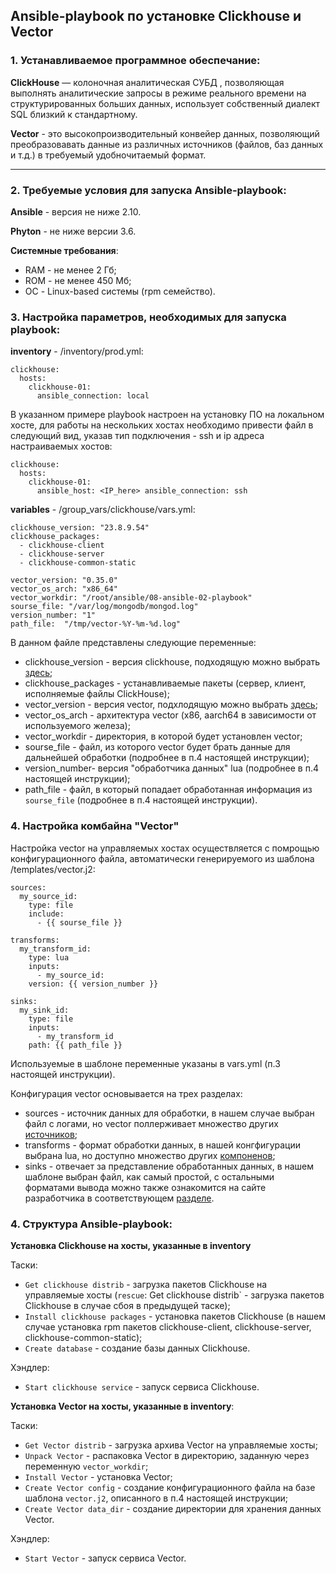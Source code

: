## Ansible-playbook по установке Clickhouse и Vector

### 1. Устанавливаемое программное обеспечание:

**ClickHouse** — колоночная аналитическая СУБД , позволяющая выполнять аналитические запросы в режиме реального времени на структурированных больших данных, использует собственный диалект SQL близкий к стандартному.

**Vector** - это высокопроизводительный конвейер данных, позволяющий преобразовавать данные из различных источников (файлов, баз данных и т.д.) в требуемый удобночитаемый формат.

---

### 2. Требуемые условия для запуска Ansible-playbook:

**Ansible** - версия не ниже 2.10.

**Phyton** - не ниже версии 3.6.

**Системные требования**:
 - RAM - не менее 2 Гб;
 - ROM - не менее 450 Мб;
 - ОС - Linux-based системы (rpm семейство).

### 3. Настройка параметров, необходимых для запуска playbook:

**inventory** - /inventory/prod.yml:
```
clickhouse:
  hosts:
    clickhouse-01:
      ansible_connection: local
```
В указанном примере playbook настроен на установку ПО на локальном хосте, для работы на нескольких хостах необходимо привести файл в следующий вид, указав тип подключения - ssh и ip адреса настраиваемых хостов:
```
clickhouse:
  hosts:
    clickhouse-01:
      ansible_host: <IP_here> ansible_connection: ssh
```

**variables** - /group_vars/clickhouse/vars.yml:
```
clickhouse_version: "23.8.9.54"
clickhouse_packages:
  - clickhouse-client
  - clickhouse-server
  - clickhouse-common-static

vector_version: "0.35.0"
vector_os_arch: "x86_64"
vector_workdir: "/root/ansible/08-ansible-02-playbook"
sourse_file: "/var/log/mongodb/mongod.log"
version_number: "1"
path_file:  "/tmp/vector-%Y-%m-%d.log"
```

В данном файле представлены следующие переменные:
- clickhouse_version - версия clickhouse, подходящую можно выбрать [здесь](https://packages.clickhouse.com);
- clickhouse_packages - устанавливаемые пакеты (сервер, клиент, исполняемые файлы ClickHouse);
- vector_version - версия vector, подхлодящую можно выбрать [здесь](https://packages.timber.io/vector/);
- vector_os_arch - архитектура vector (x86, aarch64 в зависимости от используемого железа);
- vector_workdir - директория, в которой будет установлен vector;
- sourse_file - файл, из которого vector будет брать данные для дальнейшей обработки (подробнее в п.4 настоящей инструкции);
- version_number- версия "обработчика данных" lua (подробнее в п.4 настоящей инструкции);
- path_file - файл, в который попадает обработанная информация из `sourse_file` (подробнее в п.4 настоящей инструкции).

### 4. Настройка комбайна "Vector" 

Настройка vector на управляемых хостах осуществляется с помрощью конфигурационного файла, автоматически генерируемого из шаблона /templates/vector.j2:
```
sources:
  my_source_id:
    type: file
    include:
      - {{ sourse_file }}

transforms:
  my_transform_id:
    type: lua
    inputs:
      - my_source_id:
    version: {{ version_number }}

sinks:
  my_sink_id:
    type: file
    inputs:
      - my_transform_id
    path: {{ path_file }}
```

Используемые в шаблоне переменные указаны в vars.yml (п.3 настоящей инструкции).

Конфигурация vector основывается на трех разделах:
- sources - источник данных для обработки, в нашем случае выбран файл с логами, но vector поллерживает множество других [источников](https://vector.dev/components/);
- transforms - формат обработки данных, в нашей конгфигурации выбрана lua, но доступно множество других [компоненов](https://vector.dev/docs/reference/configuration/transforms/);
- sinks - отвечает за представление обработанных данных, в нашем шаблоне выбран файл, как самый простой, с остальными форматами вывода можно также ознакомится на сайте разработчика в соответствующем [разделе](https://vector.dev/docs/reference/configuration/sinks/).


### 4. Структура Ansible-playbook:

**Установка Clickhouse на хосты, указанные в inventory**

Таски:
- `Get clickhouse distrib` - загрузка пакетов Clickhouse на управляемые хосты (`rescue`: Get clickhouse distrib` - загрузка пакетов Clickhouse в случае сбоя в предыдущей таске);
- `Install clickhouse packages` - установка пакетов Clickhouse (в нашем случае установка rpm пакетов clickhouse-client, clickhouse-server, clickhouse-common-static);
-  `Create database` - создание базы данных Clickhouse.

Хэндлер:
 - `Start clickhouse service` - запуск сервиса Clickhouse. 

**Установка Vector на хосты, указанные в inventory**:

Таски:
- `Get Vector distrib` - загрузка архива  Vector на управляемые хосты;
- `Unpack Vector` - распаковка  Vector в директорию, заданную через переменную `vector_workdir`;
- `Install Vector` - установка Vector;
- `Create Vector config` - создание конфигурационного файла на базе шаблона `vector.j2`, описанного в п.4 настоящей инструкции;
- `Create Vector data_dir` - создание директории для хранения данных Vector.

Хэндлер:
- `Start Vector` - запуск сервиса Vector.  
